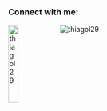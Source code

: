 <h3 align="left">Connect with me:</h3>
<p align="left">
</p>

<p><img width=20% align="left" src="https://github-readme-stats.vercel.app/api?username=thiagol29&show_icons=true&theme=dracula&locale=en" alt="thiagol29"/></p>

<p><img align="left" src="https://github-readme-stats.vercel.app/api/top-langs?username=thiagol29&show_icons=true&theme=dracula&locale=en&layout=compact" alt="thiagol29" /></p>

